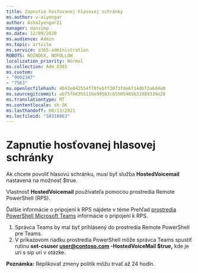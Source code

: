 ```yaml
---
title: Zapnutie hosťovanej hlasovej schránky
ms.author: v-aiyengar
author: AshaIyengar21
manager: dansimp
ms.date: 12/09/2020
ms.audience: Admin
ms.topic: article
ms.service: o365-administration
ROBOTS: NOINDEX, NOFOLLOW
localization_priority: Normal
ms.collection: Adm_O365
ms.custom:
- "9002347"
- "7563"
ms.openlocfilehash: 4042e042554f78febff2073fde6f14db72a6d4e0
ms.sourcegitcommit: ab75f66355116e995b3cb5505465b31989339e28
ms.translationtype: MT
ms.contentlocale: sk-SK
ms.lasthandoff: 08/13/2021
ms.locfileid: "58318663"
---
```

# <a name="how-to-enable-hosted-voicemail"></a>Zapnutie hosťovanej hlasovej schránky

Ak chcete povoliť hlasovú schránku, musí byť služba **HostedVoicemail** nastavená na možnosť $true.

Vlastnosť **HostedVoicemail** používateľa pomocou prostredia Remote PowerShell (RPS).

Ďalšie informácie o pripojení k RPS nájdete v téme Prehľad [prostredia PowerShell Microsoft Teams](https://docs.microsoft.com/microsoftteams/teams-powershell-overview) informácie o pripojení k RPS.

1. Správca Teams by mal byť prihlásený do prostredia Remote PowerShell pre Teams.
1. V príkazovom riadku prostredia PowerShell môže správca Teams spustiť rutinu **set-csuser user@contoso.com -HostedVoiceMail $true,** kde je uri s sip uri v otázke.

**Poznámka:** Replikovať zmeny politík môžu trvať až 24 hodín.